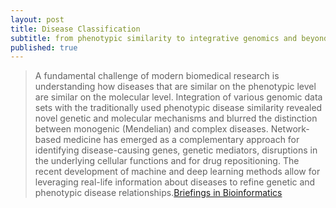 ```yaml
---
layout: post
title: Disease Classification
subtitle: from phenotypic similarity to integrative genomics and beyond
published: true
---
```

> A fundamental challenge of modern biomedical research is understanding how diseases that are similar on the phenotypic level are similar on the molecular level. Integration of various genomic data sets with the traditionally used phenotypic disease similarity revealed novel genetic and molecular mechanisms and blurred the distinction between monogenic (Mendelian) and complex diseases. Network-based medicine has emerged as a complementary approach for identifying disease-causing genes, genetic mediators, disruptions in the underlying cellular functions and for drug repositioning. The recent development of machine and deep learning methods allow for leveraging real-life information about diseases to refine genetic and phenotypic disease relationships.[Briefings in Bioinformatics](https://watermark.silverchair.com/bby049.pdf?token=AQECAHi208BE49Ooan9kkhW_Ercy7Dm3ZL_9Cf3qfKAc485ysgAAArMwggKvBgkqhkiG9w0BBwagggKgMIICnAIBADCCApUGCSqGSIb3DQEHATAeBglghkgBZQMEAS4wEQQMS7b71CCbdeGPFk5SAgEQgIICZl9FzThMrKxfElFkRrWTLkI-o8jCQNPJULFJCn3NTAm8Oc28VR6-OR7kAN9morY1yqr0-MB7yzslVev2tAdorDclQFyyfYl-tkkNjAK-qcDO4E1lEpY_tGDwU1hzmdEfJrfkuOZAq7Wn-Q2jZ_ePOglJJUgcBguLuy2L-yGYjPhE1Iw_IB72gIBBzUzK0D7_dXjX5XUlFyFyulkWsBkL4Vg83Hwbqyd3FRu4a-wqxZzP2L4J_iP-kUzIOP_ltqsUsCReRgGe6ZlsgGlTDy1cx0pkZZwNT-31G-ySbe6SjOQz9S7N6dq8FJJpJP3JklPB_4m2CiG5MLsVExuB_xALOveDlSoVOLAMQaZ6YtFF2kn2jTCGFTavHTZefaNHRQgcLqiCoLgdaYCtsygVB6Ux4hXGJkx8uD97Ahopjz_JqtoriHCyMu3MOs26gCXlHwCU3ztsGm9OUGE1_P3GtJ10IQDlG3Jzem12Bke_InB2JSnilpEZHeSUSRqgs-W7AIG8wFB7K0jh2qp2biQLehD6bgdn9Pejt5Iwj0BxMxekcGizoIGY2fUoe0cLmBD9sZ0P53BHd6n3if1PeLLdxGzJ-8wGLivHGylyiLkaPvND985AmYEsUKv5iG1xGkjv9zdR3oEm1cjLhp5ikjfyItOURLloIDrsXCMPnanIzKZRjA5CSgByrZTXwBkJE7_cY4xKJUTA9uCFMTsgEDmWj978UY_7t-1I-GilvSr63L-TgF6evToYETJ5VelFcVp1JH8hvtq6hbzyAvoZbhdcyVGGyRXfaGVrr4YKcw5yMjBq3ajUsMgkpNmM)


